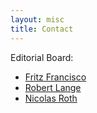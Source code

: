 ```yaml
---
layout: misc
title: Contact
---
```


Editorial Board:

- [Fritz Francisco](https://fritzfrancisco.github.io/)
<a href="mailto:fritz.francisco@hu-berlin.de"><i class="fa fa-envelope" aria-hidden="true"></i></a>
- [Robert Lange](https://roberttlange.github.io/)
<i class="fa fa-envelope" aria-hidden="true"></i>
- [Nicolas Roth](mailto:roth@tu-berlin.de)
<i class="fa fa-envelope" aria-hidden="true"></i>
